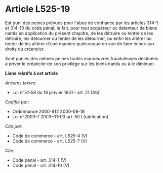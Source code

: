 # Article L525-19

Est puni des peines prévues pour l'abus de confiance par les articles 314-1 et 314-10 du code pénal, le fait, pour tout
acquéreur ou détenteur de biens nantis en application du présent chapitre, de les détruire ou tenter de les détruire, les
détourner ou tenter de les détourner, ou enfin les altérer ou tenter de les altérer d'une manière quelconque en vue de faire
échec aux droits du créancier. 

Sont punies des mêmes peines toutes manoeuvres frauduleuses destinées à priver le créancier de son privilège sur les biens
nantis ou à le diminuer.

**Liens relatifs à cet article**

_Anciens textes_:

  - Loi n°51-59 du 18 janvier 1951 - art. 21 (Ab)

_Codifié par_:

  - Ordonnance 2000-912 2000-09-18
  - Loi n°2003-7 2003-01-03 art. 50 I (ratification)

_Cité par_:

  - Code de commerce - art. L525-4 (V)
  - Code de commerce - art. L525-7 (V)

_Cite_:

  - Code pénal - art. 314-1 (V)
  - Code pénal - art. 314-10 (V)
